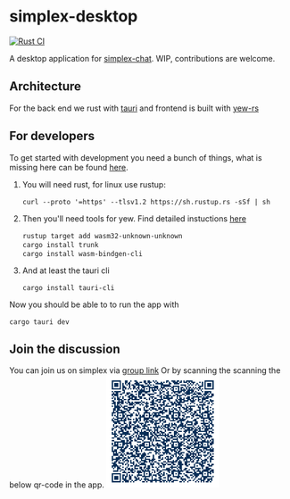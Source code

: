 # simplex-desktop

[![Rust CI](https://github.com/sshine/simplex-desktop/actions/workflows/main.yml/badge.svg)](https://github.com/sshine/simplex-desktop/actions)

A desktop application for [simplex-chat](https://simplex.chat). WIP, contributions are welcome.

## Architecture

For the back end we rust with [tauri](https://tauri.app) and frontend is built with [yew-rs](https://yew.rs)

## For developers

To get started with development you need a bunch of things, what is missing here can be found [here](https://tauri.app/v1/guides/getting-started/prerequisites#installing). 

1. You will need rust, for linux use rustup:

    ```shell
    curl --proto '=https' --tlsv1.2 https://sh.rustup.rs -sSf | sh
    ```
1. Then you'll need tools for yew. Find detailed instuctions [here](https://yew.rs/docs/getting-started/introduction)
    ```shell
    rustup target add wasm32-unknown-unknown
    cargo install trunk
    cargo install wasm-bindgen-cli
    ```
1. And at least the tauri cli
    ```shell
    cargo install tauri-cli
    ```

Now you should be able to to run the app with
```shell
cargo tauri dev
```

## Join the discussion

You can join us on simplex via [group link](https://simplex.chat/contact#/?v=1-2&smp=smp%3A%2F%2FSkIkI6EPd2D63F4xFKfHk7I1UGZVNn6k1QWZ5rcyr6w%3D%40smp9.simplex.im%2FB_usnNovum0Jm125FYrsWfQQcxSjuLHd%23%2F%3Fv%3D1-2%26dh%3DMCowBQYDK2VuAyEAVX4l3f9oqnGb_Ebj8bCiYKgCVb5MHc-EYsM54IMSB3I%253D%26srv%3Djssqzccmrcws6bhmn77vgmhfjmhwlyr3u7puw4erkyoosywgl67slqqd.onion&data=%7B%22type%22%3A%22group%22%2C%22groupLinkId%22%3A%22ILhMYy-DR6l5KK3dfrpx9Q%3D%3D%22%7D)
Or by scanning the scanning the below qr-code in the app.
<img src="img/qr.png" alt="qr-code" width="40%">

